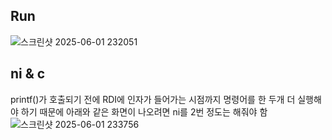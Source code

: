 ## Run
![스크린샷 2025-06-01 232051](https://github.com/user-attachments/assets/a2c6f910-c44b-4fe6-a66e-744b1715c4fb)

## ni & c
printf()가 호출되기 전에 RDI에 인자가 들어가는 시점까지 명령어를 한 두개 더 실행해야 하기 때문에 아래와 같은 화면이 나오려면 ni를 2번 정도는 해줘야 함 <br>
![스크린샷 2025-06-01 233756](https://github.com/user-attachments/assets/fdc1b3c4-970b-44f5-8a26-b04e18176e91)

